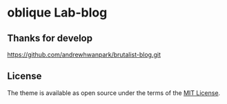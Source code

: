 # oblique Lab-blog

## Thanks for develop

https://github.com/andrewhwanpark/brutalist-blog.git

## License

The theme is available as open source under the terms of the [MIT License](https://opensource.org/licenses/MIT).
